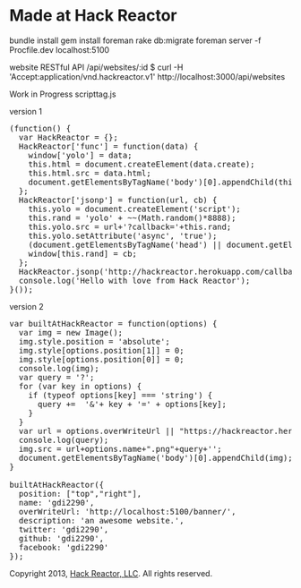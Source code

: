 # Made at Hack Reactor

bundle install
gem install foreman
rake db:migrate
foreman server -f Procfile.dev
localhost:5100

website RESTful API
/api/websites/:id
$ curl -H 'Accept:application/vnd.hackreactor.v1' http://localhost:3000/api/websites

Work in Progress scripttag.js

version 1
<pre>
(function() {
  var HackReactor = {};
  HackReactor['func'] = function(data) {
    window['yolo'] = data;
    this.html = document.createElement(data.create);
    this.html.src = data.html;
    document.getElementsByTagName('body')[0].appendChild(this.html);
  };
  HackReactor['jsonp'] = function(url, cb) {
    this.yolo = document.createElement('script');
    this.rand = 'yolo' + ~~(Math.random()*8888);
    this.yolo.src = url+'?callback='+this.rand;
    this.yolo.setAttribute('async', 'true');
    (document.getElementsByTagName('head') || document.getElementsByTagName('body'))[0].appendChild(this.yolo);
    window[this.rand] = cb;
  };
  HackReactor.jsonp('http://hackreactor.herokuapp.com/callback', HackReactor.func);
  console.log('Hello with love from Hack Reactor');
}());
</pre>
version 2
<pre>
var builtAtHackReactor = function(options) {
  var img = new Image();
  img.style.position = 'absolute';
  img.style[options.position[1]] = 0;
  img.style[options.position[0]] = 0;
  console.log(img);
  var query = '?';
  for (var key in options) {
    if (typeof options[key] === 'string') {
      query +=  '&'+ key + '=' + options[key];
    }
  }
  var url = options.overWriteUrl || "https://hackreactor.herokuapp.com/";
  console.log(query);
  img.src = url+options.name+".png"+query+'';
  document.getElementsByTagName('body')[0].appendChild(img);
}

builtAtHackReactor({
  position: ["top","right"],
  name: 'gdi2290',
  overWriteUrl: 'http://localhost:5100/banner/',
  description: 'an awesome website.',
  twitter: 'gdi2290',
  github: 'gdi2290',
  facebook: 'gdi2290'
});
</pre>





Copyright 2013, [Hack Reactor, LLC](http://hackreactor.com). All rights reserved.

